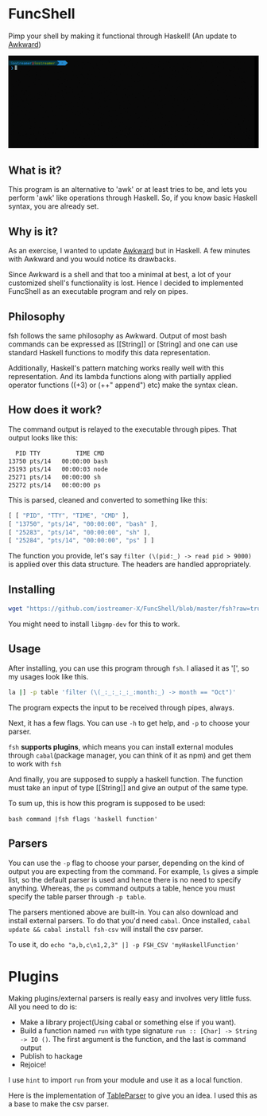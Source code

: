 # FuncShell
Pimp your shell by making it functional through Haskell! (An update to [Awkward](https://github.com/iostreamer-X/Awkward))

![](/fsh.gif)

## What is it?
This program is an alternative to 'awk' or at least tries to be, and lets you perform
'awk' like operations through Haskell. So, if you know basic Haskell syntax, you are already set.

## Why is it?
As an exercise, I wanted to update [Awkward](https://github.com/iostreamer-X/Awkward) but in Haskell. A few minutes with Awkward and you would notice its drawbacks.

Since Awkward is a shell and that too a minimal at best, a lot of your customized shell's
functionality is lost. Hence I decided to implemented FuncShell as an executable program and rely on pipes.

## Philosophy
fsh follows the same philosophy as Awkward. Output of most bash commands can be expressed as [[String]] or [String]
and one can use standard Haskell functions to modify this data representation.

Additionally, Haskell's pattern matching works really well with this representation. And its
lambda functions along with partially applied operator functions ((+3) or (++" append") etc) make the syntax clean.

## How does it work?
The command output is relayed to the executable through pipes. That output looks like this:

``` shell
  PID TTY          TIME CMD
13750 pts/14   00:00:00 bash
25193 pts/14   00:00:03 node
25271 pts/14   00:00:00 sh
25272 pts/14   00:00:00 ps
```
This is parsed, cleaned and converted to something like this:
``` js
[ [ "PID", "TTY", "TIME", "CMD" ],
[ "13750", "pts/14", "00:00:00", "bash" ],
[ "25283", "pts/14", "00:00:00", "sh" ],
[ "25284", "pts/14", "00:00:00", "ps" ] ]
```

The function you provide, let's say `filter (\(pid:_) -> read pid > 9000)` is applied
over this data structure. The headers are handled appropriately.

## Installing

```bash
wget "https://github.com/iostreamer-X/FuncShell/blob/master/fsh?raw=true" -O fsh && sudo chmod +x fsh && sudo mv fsh /usr/local/bin
```
You might need to install `libgmp-dev` for this to work.

## Usage
After installing, you can use this program through `fsh`. I aliased it as '[',
so my usages look like this.

```bash
la |] -p table 'filter (\(_:_:_:_:_:month:_) -> month == "Oct")'
```

The program expects the input to be received through pipes, always.

Next, it has a few flags.
You can use `-h` to get help, and `-p` to choose your parser.

`fsh` **supports plugins**, which means you can install external modules through `cabal`(package manager, you can think of it as npm)
and get them to work with `fsh`

And finally, you are supposed to supply a haskell function. The function must take an input of type [[String]] and give an output of the same type.

To sum up, this is how this program is supposed to be used:

`bash command |fsh flags 'haskell function'`

## Parsers
You can use the `-p` flag to choose your parser, depending on the kind of output you are expecting from the command.
For example, `ls` gives a simple list, so the default parser is used and hence there is no need to specify anything.
Whereas, the `ps` command outputs a table, hence you must specify the table parser through `-p table`.

The parsers mentioned above are built-in. You can also download and install external parsers. To do that you'd need `cabal`.
Once installed, `cabal update && cabal install fsh-csv` will install the csv parser.

To use it, do `echo "a,b,c\n1,2,3" |] -p FSH_CSV 'myHaskellFunction'`

# Plugins

Making plugins/external parsers is really easy and involves very little fuss. All you need to do is:

- Make a library project(Using cabal or something else if you want).
- Build a function named `run` with type signature `run :: [Char] -> String -> IO ()`. The first argument is the function, and the last is command output
- Publish to hackage
- Rejoice!

I use `hint` to import `run` from your module and use it as a local function.

Here is the implementation of [TableParser](https://github.com/iostreamer-X/FuncShell/blob/master/src/TableParser.hs) to give you an idea. I used this as a base to
make the csv parser.

